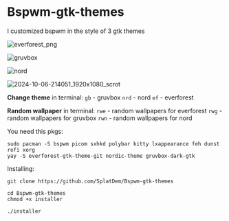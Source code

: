 # Bspwm-gtk-themes
I customized bspwm in the style of 3 gtk themes

![everforest_png](https://github.com/user-attachments/assets/85ff0d13-87d5-4e26-9fc0-146e573f42bf)

![gruvbox](https://github.com/user-attachments/assets/0f78ee18-b201-44b1-8ce3-1e36cf8ff3ec)

![nord](https://github.com/user-attachments/assets/2aca8edb-52d5-436a-b4da-0c0acc3383bb)

![2024-10-06-214051_1920x1080_scrot](https://github.com/user-attachments/assets/3f91cd78-2cdc-474e-8093-56da9ddac3a1)


**Change theme** in terminal:
`gb` - gruvbox
`nrd` - nord
`ef` - everforest

**Random wallpaper** in terminal:
`rwe` - random wallpapers for everforest
`rwg` - random wallpapers for gruvbox
`rwn` - random wallpapers for nord

You need this pkgs:
```
sudo pacman -S bspwm picom sxhkd polybar kitty lxappearance feh dunst rofi xorg
yay -S everforest-gtk-theme-git nordic-theme gruvbox-dark-gtk 
```

Installing: 
```
git clone https://github.com/SplatDem/Bspwm-gtk-themes
```

```
cd Bspwm-gtk-themes
chmod +x installer
```

```
./installer
```

